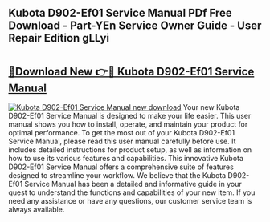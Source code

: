 ## Kubota D902-Ef01 Service Manual PDf Free Download - Part-YEn Service Owner Guide - User Repair Edition gLLyi

# <h2><a href="http://bc88273.oget.top/?id=Kubota+D902-Ef01+Service+Manual">🔗Download New 👉🔴 Kubota D902-Ef01 Service Manual</a></h2>

[![Kubota D902-Ef01 Service Manual new download](https://i.imgur.com/5g1atiW.png)](http://bc88273.oget.top/?id=Kubota+D902-Ef01+Service+Manual)
Your new Kubota D902-Ef01 Service Manual is designed to make your life easier. This user manual shows you how to install, operate, and maintain your product for optimal performance. To get the most out of your Kubota D902-Ef01 Service Manual, please read this user manual carefully before use. It includes detailed instructions for product setup, as well as information on how to use its various features and capabilities. This innovative Kubota D902-Ef01 Service Manual offers a comprehensive suite of features designed to streamline your workflow. We believe that the Kubota D902-Ef01 Service Manual has been a detailed and informative guide in your quest to understand the functions and capabilities of your new item. If you need any assistance or have any questions, our customer service team is always available.
